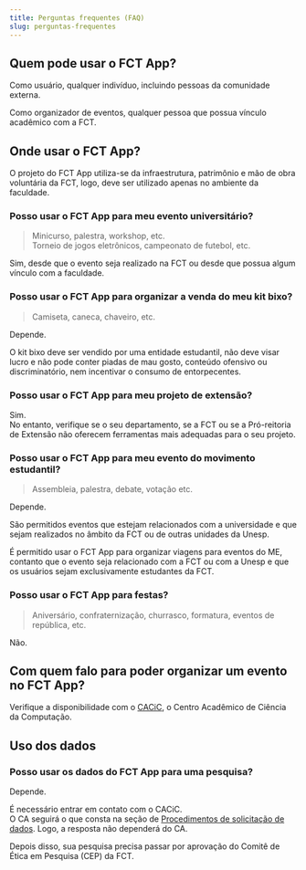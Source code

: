 ```yaml
---
title: Perguntas frequentes (FAQ)
slug: perguntas-frequentes
---
```


## Quem pode usar o FCT App?

Como usuário, qualquer indivíduo, incluindo pessoas da comunidade externa.

Como organizador de eventos, qualquer pessoa que possua vínculo acadêmico com a FCT.

## Onde usar o FCT App?

O projeto do FCT App utiliza-se da infraestrutura, patrimônio e mão de obra voluntária da FCT, logo, deve ser utilizado apenas no ambiente da faculdade.

### Posso usar o FCT App para meu evento universitário?

> Minicurso, palestra, workshop, etc.  
> Torneio de jogos eletrônicos, campeonato de futebol, etc.

Sim, desde que o evento seja realizado na FCT ou desde que possua algum vínculo com a faculdade.

### Posso usar o FCT App para organizar a venda do meu kit bixo?

> Camiseta, caneca, chaveiro, etc.

Depende.

O kit bixo deve ser vendido por uma entidade estudantil, não deve visar lucro e não pode conter piadas de mau gosto, conteúdo ofensivo ou discriminatório, nem incentivar o consumo de entorpecentes.

### Posso usar o FCT App para meu projeto de extensão?

Sim.  
No entanto, verifique se o seu departamento, se a FCT ou se a Pró-reitoria de Extensão não oferecem ferramentas mais adequadas para o seu projeto.

### Posso usar o FCT App para meu evento do movimento estudantil?

> Assembleia, palestra, debate, votação etc.

Depende.

São permitidos eventos que estejam relacionados com a universidade e que sejam realizados no âmbito da FCT ou de outras unidades da Unesp.

É permitido usar o FCT App para organizar viagens para eventos do ME, contanto que o evento seja relacionado com a FCT ou com a Unesp e que os usuários sejam exclusivamente estudantes da FCT.

### Posso usar o FCT App para festas?

> Aniversário, confraternização, churrasco, formatura, eventos de república, etc.

Não.

## Com quem falo para poder organizar um evento no FCT App?

Verifique a disponibilidade com o [CACiC](https://cacic-fct.github.io), o Centro Acadêmico de Ciência da Computação.

## Uso dos dados

### Posso usar os dados do FCT App para uma pesquisa?

Depende.

É necessário entrar em contato com o CACiC.  
O CA seguirá o que consta na seção de [Procedimentos de solicitação de dados](/Administração/Procedimentos/Dados/Fornecimento/Solicitação%20de%20conjuntos%20dados). Logo, a resposta não dependerá do CA.

Depois disso, sua pesquisa precisa passar por aprovação do Comitê de Ética em Pesquisa (CEP) da FCT.
